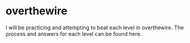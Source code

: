 # overthewire
I will be practicing and attempting to beat each level in overthewire. The process and answers for each level can be found here.
